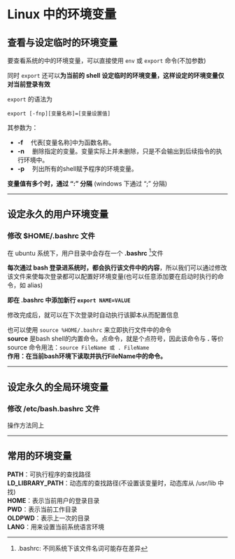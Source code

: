 # Linux 中的环境变量  
## 查看与设定临时的环境变量  
要查看系统的中的环境变量，可以直接使用 `env` 或 `export` 命令(不加参数)  

同时 `export` 还可以**为当前的 shell 设定临时的环境变量，这样设定的环境变量仅对当前登录有效**  

`export` 的语法为 
``` Shell
export [-fnp][变量名称]=[变量设置值]
```  
其参数为：  
* **-f** 　代表[变量名称]中为函数名称。  
* **-n** 　删除指定的变量。变量实际上并未删除，只是不会输出到后续指令的执行环境中。  
* **-p** 　列出所有的shell赋予程序的环境变量。  

**变量值有多个时，通过 “:” 分隔** (windows 下通过 “;” 分隔)   

-------------

## 设定永久的用户环境变量  

### 修改 $HOME/.bashrc 文件  

在 ubuntu 系统下，用户目录中会存在一个 **.bashrc** [^.bashrc]文件  
[^.bashrc]: .bashrc: 不同系统下该文件名词可能存在差异  

**每次通过 bash 登录进系统时，都会执行该文件中的内容**，所以我们可以通过修改该文件来使每次登录都可以配置好环境变量(也可以任意添加要在启动时执行的命令，如 alias)  

**即在 .bashrc 中添加新行 `export NAME=VALUE`**  

修改完成后，就可以在下次登录时自动执行该脚本从而配置信息  

也可以使用 `source %HOME/.bashrc` 来立即执行文件中的命令  
**source** 是bash shell的内置命令。点命令，就是个点符号，因此该命令与 **.** 等价  
source 命令用法：`source FileName 或 . FileName`  
**作用：在当前bash环境下读取并执行FileName中的命令。**  

--------------

## 设定永久的全局环境变量  
### 修改 /etc/bash.bashrc 文件
  
操作方法同上  

-------------

## 常用的环境变量
**PATH**：可执行程序的查找路径  
**LD_LIBRARY_PATH**：动态库的查找路径(不设置该变量时，动态库从 /usr/lib 中找)  
**HOME**：表示当前用户的登录目录  
**PWD**：表示当前工作目录  
**OLDPWD**：表示上一次的目录  
**LANG**：用来设置当前系统语言环境  